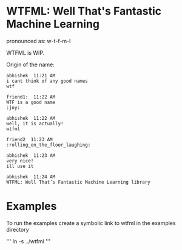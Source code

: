 # WTFML: Well That's Fantastic Machine Learning
pronounced as: w-t-f-m-l

WTFML is WIP.

Origin of the name:

```
abhishek  11:21 AM
i cant think of any good names
wtf

friend1:  11:22 AM
WTF is a good name
:joy:

abhishek  11:22 AM
well, it is actually! 
wtfml

friend2  11:23 AM
:rolling_on_the_floor_laughing:

abhishek  11:23 AM
very nice!
ill use it

abhishek  11:24 AM
WTFML: Well That’s Fantastic Machine Learning library
```
# Examples
To run the examples create a symbolic link to wtfml in the examples directory

'''
ln -s ../wtfml
'''
